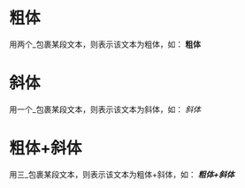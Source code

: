 # 粗体
用两个_包裹某段文本，则表示该文本为粗体，如：
__粗体__

# 斜体
用一个_包裹某段文本，则表示该文本为斜体，如：
_斜体_

# 粗体+斜体
用三_包裹某段文本，则表示该文本为粗体+斜体，如：
___粗体+斜体___